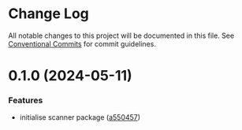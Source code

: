 # Change Log

All notable changes to this project will be documented in this file.
See [Conventional Commits](https://conventionalcommits.org) for commit guidelines.

# 0.1.0 (2024-05-11)

### Features

- initialise scanner package ([a550457](https://github.com/lindorm-io/monorepo/commit/a5504573d021ee0eddcc4d23550ac4499b21a3f3))
